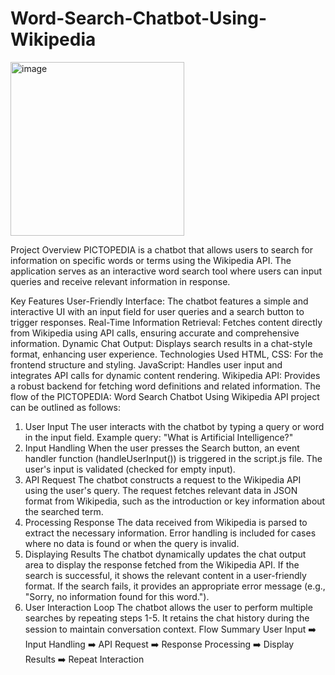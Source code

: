 # Word-Search-Chatbot-Using-Wikipedia
<img width="278" alt="image" src="https://github.com/user-attachments/assets/c9e79365-bc9d-4468-be03-61aea052b0c4" />

Project Overview
PICTOPEDIA is a chatbot that allows users to search for information on specific words or terms using the Wikipedia API. The application serves as an interactive word search tool where users can input queries and receive relevant information in response.

Key Features
User-Friendly Interface: The chatbot features a simple and interactive UI with an input field for user queries and a search button to trigger responses.
Real-Time Information Retrieval: Fetches content directly from Wikipedia using API calls, ensuring accurate and comprehensive information.
Dynamic Chat Output: Displays search results in a chat-style format, enhancing user experience.
Technologies Used
HTML, CSS: For the frontend structure and styling.
JavaScript: Handles user input and integrates API calls for dynamic content rendering.
Wikipedia API: Provides a robust backend for fetching word definitions and related information.
The flow of the PICTOPEDIA: Word Search Chatbot Using Wikipedia API project can be outlined as follows:

1. User Input
The user interacts with the chatbot by typing a query or word in the input field.
Example query: "What is Artificial Intelligence?"
2. Input Handling
When the user presses the Search button, an event handler function (handleUserInput()) is triggered in the script.js file.
The user's input is validated (checked for empty input).
3. API Request
The chatbot constructs a request to the Wikipedia API using the user's query.
The request fetches relevant data in JSON format from Wikipedia, such as the introduction or key information about the searched term.
4. Processing Response
The data received from Wikipedia is parsed to extract the necessary information.
Error handling is included for cases where no data is found or when the query is invalid.
5. Displaying Results
The chatbot dynamically updates the chat output area to display the response fetched from the Wikipedia API.
If the search is successful, it shows the relevant content in a user-friendly format.
If the search fails, it provides an appropriate error message (e.g., "Sorry, no information found for this word.").
6. User Interaction Loop
The chatbot allows the user to perform multiple searches by repeating steps 1-5.
It retains the chat history during the session to maintain conversation context.
Flow Summary
User Input ➡️ Input Handling ➡️ API Request ➡️ Response Processing ➡️ Display Results ➡️ Repeat Interaction
